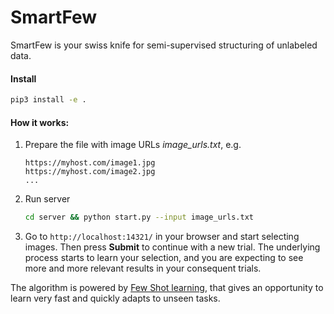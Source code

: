 # SmartFew

SmartFew is your swiss knife for semi-supervised structuring of unlabeled data. 

#### Install
```bash
pip3 install -e .
```

#### How it works:

1. Prepare the file with image URLs _image_urls.txt_, e.g.
    ```text
    https://myhost.com/image1.jpg
    https://myhost.com/image2.jpg
    ...
    ```
2. Run server
    ```bash
    cd server && python start.py --input image_urls.txt
    ```

3. Go to `http://localhost:14321/` in your browser and start selecting images. Then press **Submit** to continue with a new trial.
The underlying process starts to learn your selection, and you are expecting to see more and more relevant results in your consequent trials.

The algorithm is powered by [Few Shot learning](https://msiam.github.io/Few-Shot-Learning/), that gives an opportunity to learn very fast and quickly adapts to unseen tasks. 

